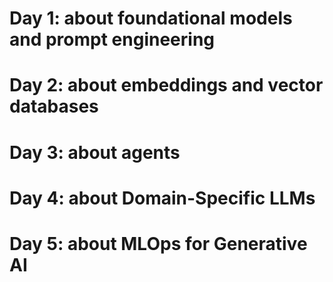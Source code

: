
# Day 1: about foundational models and prompt engineering
# Day 2: about embeddings and vector databases
# Day 3: about agents
# Day 4: about Domain-Specific LLMs
# Day 5: about MLOps for Generative AI

